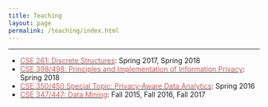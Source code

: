 ```yaml
---
title: Teaching
layout: page
permalink: /teaching/index.html
---
```




<hr>

* [<font color="indianred"> CSE 261: Discrete Structures</font>](http://www.cse.lehigh.edu/cse-261): Spring 2017, Spring 2018
* [<font color="indianred"> CSE 398/498: Principles and Implementation of Information Privacy</font>](http://dulcimer.cse.lehigh.edu/academics/course-schedule-by-semester): Spring 2018
* [<font color="indianred"> CSE 350/450 Special Topic: Privacy-Aware Data Analytics</font>](http://www.cse.lehigh.edu/academics/course-schedule-by-semester/2-uncategorised/309-spring-2016-courses): Spring 2016
* [<font color="indianred"> CSE 347/447: Data Mining</font>](http://www.cse.lehigh.edu/cse-347): Fall 2015, Fall 2016, Fall 2017



<!--
#### Spring 2016

* **CSE 350/450 Special Topic:** **<font color="indianred">Privacy-Aware Data Analytics</font>** <br>
With the tremendous success of data-driven services and applications (e.g., personalized recommendation, customized news, targeted ads) follows their immense threat to the privacy of people's sensitive information. This course discusses how to design and implement data analytical methods and systems that respect individuals' data privacy while still enabling high-quality analysis results. Main topics covered in the course include: privacy-aware data publishing, privacy-aware data mining, privacy-aware mobile services, privacy-aware web services, and secure multiparty computation. The course will be a combination of lectures and paper presentations by the students. Students will also pursue a course research project. The final outputs of the project include a presentation and a short report.

#### Fall 2015

* **CSE 347/447:** **<font color="indianred">Data Mining</font>** <br>
Overview of modern data mining techniques: data cleaning; attribute and subset selection; model construction, evaluation and application. Fundamental mathematics and algorithms for decision trees, covering algorithms, association mining, statistical modeling, linear models, neural networks, instance-based learning and clustering covered. Practical design, implementation, application and evaluation of data mining techniques in class projects. Credit will not be given for both CSE 347 and CSE 447. Prerequisites: (CSE 17 or CSE 018) and (MATH 231 or ECO 045).
See details [here](http://www.cse.lehigh.edu/cse-347). -->
